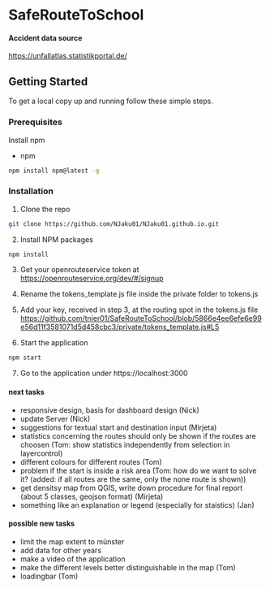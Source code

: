 # SafeRouteToSchool

#### Accident data source
https://unfallatlas.statistikportal.de/

## Getting Started


To get a local copy up and running follow these simple steps.

### Prerequisites

Install npm
* npm
```sh
npm install npm@latest -g
```

### Installation

1. Clone the repo
```sh
git clone https://github.com/NJaku01/NJaku01.github.io.git
```
2. Install NPM packages
```sh
npm install
```

3. Get your openrouteservice token at https://openrouteservice.org/dev/#/signup

4. Rename the tokens_template.js file inside the private folder to tokens.js

5. Add your key, received in step 3, at the routing spot in the tokens.js file https://github.com/tnier01/SafeRouteToSchool/blob/5866e4ee6efe6e99e56d11f3581071d5d458cbc3/private/tokens_template.js#L5

6. Start the application
```sh
npm start
```

7. Go to the application under https://localhost:3000

#### next tasks 
- responsive design, basis for dashboard design (Nick) 
- update Server (Nick)
- suggestions for textual start and destination input (Mirjeta)
- statistics concerning the routes should only be shown if the routes are choosen (Tom: show statistics independently from selection in layercontrol)
- different colours for different routes (Tom)
- problem if the start is inside a risk area (Tom: how do we want to solve it? (added: if all routes are the same, only the none route is shown))
- get densitsy map from QGIS, write down procedure for final report (about 5 classes, geojson format) (Mirjeta)
- something like an explanation or legend (especially for staistics) (Jan)

#### possible new tasks 
- limit the map extent to münster 
- add data for other years 
- make a video of the application 
- make the different levels better distinguishable in the map (Tom)
- loadingbar (Tom)
